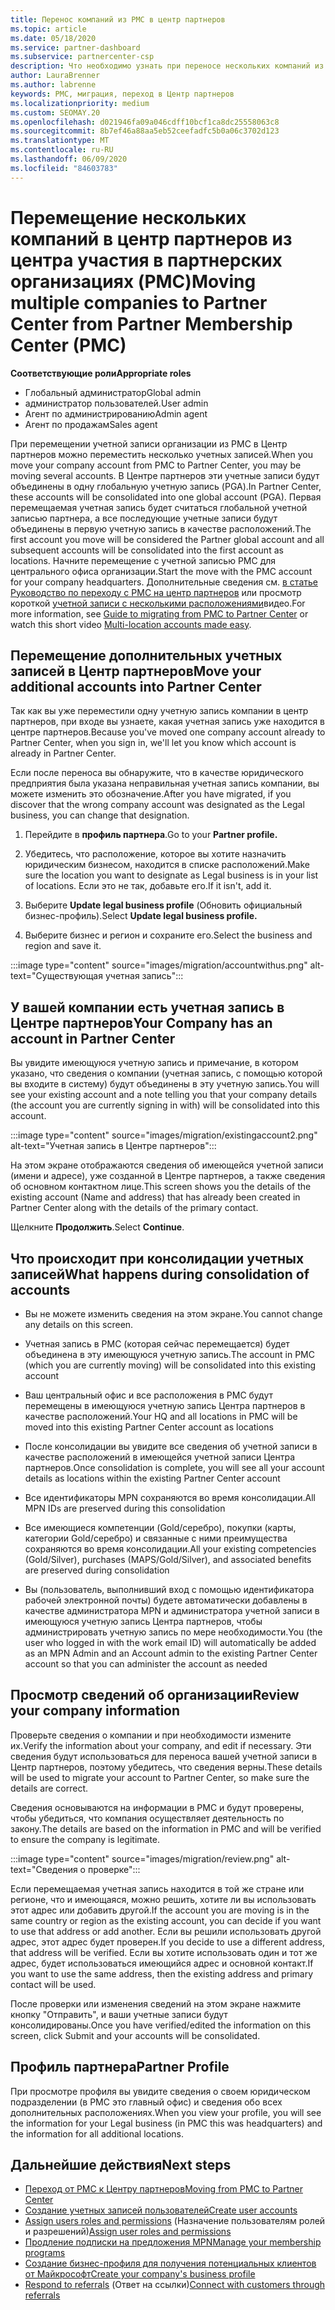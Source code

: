 ```yaml
---
title: Перенос компаний из PMC в центр партнеров
ms.topic: article
ms.date: 05/18/2020
ms.service: partner-dashboard
ms.subservice: partnercenter-csp
description: Что необходимо узнать при переносе нескольких компаний из центра управления партнерами в центр партнеров и их консолидации в глобальную учетную запись партнера.
author: LauraBrenner
ms.author: labrenne
keywords: PMC, миграция, переход в Центр партнеров
ms.localizationpriority: medium
ms.custom: SEOMAY.20
ms.openlocfilehash: d021946fa09a046cdff10bcf1ca8dc25558063c8
ms.sourcegitcommit: 8b7ef46a88aa5eb52ceefadfc5b0a06c3702d123
ms.translationtype: MT
ms.contentlocale: ru-RU
ms.lasthandoff: 06/09/2020
ms.locfileid: "84603783"
---
```

# <a name="moving-multiple-companies-to-partner-center-from-partner-membership-center-pmc"></a><span data-ttu-id="19197-104">Перемещение нескольких компаний в центр партнеров из центра участия в партнерских организациях (PMC)</span><span class="sxs-lookup"><span data-stu-id="19197-104">Moving multiple companies to Partner Center from Partner Membership Center (PMC)</span></span>

<span data-ttu-id="19197-105">**Соответствующие роли**</span><span class="sxs-lookup"><span data-stu-id="19197-105">**Appropriate roles**</span></span>

- <span data-ttu-id="19197-106">Глобальный администратор</span><span class="sxs-lookup"><span data-stu-id="19197-106">Global admin</span></span>
- <span data-ttu-id="19197-107">администратор пользователей.</span><span class="sxs-lookup"><span data-stu-id="19197-107">User admin</span></span>
- <span data-ttu-id="19197-108">Агент по администрированию</span><span class="sxs-lookup"><span data-stu-id="19197-108">Admin agent</span></span>
- <span data-ttu-id="19197-109">Агент по продажам</span><span class="sxs-lookup"><span data-stu-id="19197-109">Sales agent</span></span>

<span data-ttu-id="19197-110">При перемещении учетной записи организации из PMC в Центр партнеров можно переместить несколько учетных записей.</span><span class="sxs-lookup"><span data-stu-id="19197-110">When you move your company account from PMC to Partner Center, you may be moving several accounts.</span></span> <span data-ttu-id="19197-111">В Центре партнеров эти учетные записи будут объединены в одну глобальную учетную запись (PGA).</span><span class="sxs-lookup"><span data-stu-id="19197-111">In Partner Center, these accounts will be consolidated into one global account (PGA).</span></span> <span data-ttu-id="19197-112">Первая перемещаемая учетная запись будет считаться глобальной учетной записью партнера, а все последующие учетные записи будут объединены в первую учетную запись в качестве расположений.</span><span class="sxs-lookup"><span data-stu-id="19197-112">The first account you move will be considered the Partner global account and all subsequent accounts will be consolidated into the first account as locations.</span></span> <span data-ttu-id="19197-113">Начните перемещение с учетной записью PMC для центрального офиса организации.</span><span class="sxs-lookup"><span data-stu-id="19197-113">Start the move with the PMC account for your company headquarters.</span></span> <span data-ttu-id="19197-114">Дополнительные сведения см. [в статье Руководство по переходу с PMC на центр партнеров](guide-to-migration.md) или просмотр короткой [учетной записи с несколькими расположениями](https://vimeo.com/290335248)видео.</span><span class="sxs-lookup"><span data-stu-id="19197-114">For more information, see [Guide to migrating from PMC to Partner Center](guide-to-migration.md) or watch this short video [Multi-location accounts made easy](https://vimeo.com/290335248).</span></span>

## <a name="move-your-additional-accounts-into-partner-center"></a><span data-ttu-id="19197-115">Перемещение дополнительных учетных записей в Центр партнеров</span><span class="sxs-lookup"><span data-stu-id="19197-115">Move your additional accounts into Partner Center</span></span>

<span data-ttu-id="19197-116">Так как вы уже переместили одну учетную запись компании в центр партнеров, при входе вы узнаете, какая учетная запись уже находится в центре партнеров.</span><span class="sxs-lookup"><span data-stu-id="19197-116">Because you've moved one company account already to Partner Center, when you sign in, we'll let you know which account is already in Partner Center.</span></span>

<span data-ttu-id="19197-117">Если после переноса вы обнаружите, что в качестве юридического предприятия была указана неправильная учетная запись компании, вы можете изменить это обозначение.</span><span class="sxs-lookup"><span data-stu-id="19197-117">After you have migrated, if you discover that the wrong company account was designated as the Legal business, you can change that designation.</span></span>

1. <span data-ttu-id="19197-118">Перейдите в **профиль партнера**.</span><span class="sxs-lookup"><span data-stu-id="19197-118">Go to your **Partner profile.**</span></span>

2. <span data-ttu-id="19197-119">Убедитесь, что расположение, которое вы хотите назначить юридическим бизнесом, находится в списке расположений.</span><span class="sxs-lookup"><span data-stu-id="19197-119">Make sure the location you want to designate as Legal business is in your list of locations.</span></span> <span data-ttu-id="19197-120">Если это не так, добавьте его.</span><span class="sxs-lookup"><span data-stu-id="19197-120">If it isn't, add it.</span></span>

3. <span data-ttu-id="19197-121">Выберите **Update legal business profile** (Обновить официальный бизнес-профиль).</span><span class="sxs-lookup"><span data-stu-id="19197-121">Select **Update legal business profile.**</span></span>

4. <span data-ttu-id="19197-122">Выберите бизнес и регион и сохраните его.</span><span class="sxs-lookup"><span data-stu-id="19197-122">Select the business and region and save it.</span></span>

:::image type="content" source="images/migration/accountwithus.png" alt-text="Существующая учетная запись":::

## <a name="your-company-has-an-account-in-partner-center"></a><span data-ttu-id="19197-124">У вашей компании есть учетная запись в Центре партнеров</span><span class="sxs-lookup"><span data-stu-id="19197-124">Your Company has an account in Partner Center</span></span>

<span data-ttu-id="19197-125">Вы увидите имеющуюся учетную запись и примечание, в котором указано, что сведения о компании (учетная запись, с помощью которой вы входите в систему) будут объединены в эту учетную запись.</span><span class="sxs-lookup"><span data-stu-id="19197-125">You will see your existing account and a note telling you that your company details (the account you are currently signing in with) will be consolidated into this account.</span></span>

:::image type="content" source="images/migration/existingaccount2.png" alt-text="Учетная запись в Центре партнеров":::

<span data-ttu-id="19197-127">На этом экране отображаются сведения об имеющейся учетной записи (имени и адресе), уже созданной в Центре партнеров, а также сведения об основном контактном лице.</span><span class="sxs-lookup"><span data-stu-id="19197-127">This screen shows you the details of the existing account (Name and address) that has already been created in Partner Center along with the details of the primary contact.</span></span>

<span data-ttu-id="19197-128">Щелкните **Продолжить**.</span><span class="sxs-lookup"><span data-stu-id="19197-128">Select **Continue**.</span></span>

## <a name="what-happens-during-consolidation-of-accounts"></a><span data-ttu-id="19197-129">Что происходит при консолидации учетных записей</span><span class="sxs-lookup"><span data-stu-id="19197-129">What happens during consolidation of accounts</span></span>

- <span data-ttu-id="19197-130">Вы не можете изменить сведения на этом экране.</span><span class="sxs-lookup"><span data-stu-id="19197-130">You cannot change any details on this screen.</span></span>

- <span data-ttu-id="19197-131">Учетная запись в PMC (которая сейчас перемещается) будет объединена в эту имеющуюся учетную запись.</span><span class="sxs-lookup"><span data-stu-id="19197-131">The account in PMC (which you are currently moving) will be consolidated into this existing account</span></span>

- <span data-ttu-id="19197-132">Ваш центральный офис и все расположения в PMC будут перемещены в имеющуюся учетную запись Центра партнеров в качестве расположений.</span><span class="sxs-lookup"><span data-stu-id="19197-132">Your HQ and all locations in PMC will be moved into this existing Partner Center account as locations</span></span>

- <span data-ttu-id="19197-133">После консолидации вы увидите все сведения об учетной записи в качестве расположений в имеющейся учетной записи Центра партнеров.</span><span class="sxs-lookup"><span data-stu-id="19197-133">Once consolidation is complete, you will see all your account details as locations within the existing Partner Center account</span></span>

- <span data-ttu-id="19197-134">Все идентификаторы MPN сохраняются во время консолидации.</span><span class="sxs-lookup"><span data-stu-id="19197-134">All MPN IDs are preserved during this consolidation</span></span>

- <span data-ttu-id="19197-135">Все имеющиеся компетенции (Gold/серебро), покупки (карты, категории Gold/серебро) и связанные с ними преимущества сохраняются во время консолидации.</span><span class="sxs-lookup"><span data-stu-id="19197-135">All your existing competencies (Gold/Silver), purchases (MAPS/Gold/Silver), and associated benefits are preserved during consolidation</span></span>

- <span data-ttu-id="19197-136">Вы (пользователь, выполнивший вход с помощью идентификатора рабочей электронной почты) будете автоматически добавлены в качестве администратора MPN и администратора учетной записи в имеющуюся учетную запись Центра партнеров, чтобы администрировать учетную запись по мере необходимости.</span><span class="sxs-lookup"><span data-stu-id="19197-136">You (the user who logged in with the work email ID) will automatically be added as an MPN Admin and an Account admin to the existing Partner Center account so that you can administer the account as needed</span></span>

## <a name="review-your-company-information"></a><span data-ttu-id="19197-137">Просмотр сведений об организации</span><span class="sxs-lookup"><span data-stu-id="19197-137">Review your company information</span></span>

<span data-ttu-id="19197-138">Проверьте сведения о компании и при необходимости измените их.</span><span class="sxs-lookup"><span data-stu-id="19197-138">Verify the information about your company, and edit if necessary.</span></span>  <span data-ttu-id="19197-139">Эти сведения будут использоваться для переноса вашей учетной записи в Центр партнеров, поэтому убедитесь, что сведения верны.</span><span class="sxs-lookup"><span data-stu-id="19197-139">These details will be used to migrate your account to Partner Center, so make sure the details are correct.</span></span>

<span data-ttu-id="19197-140">Сведения основываются на информации в PMC и будут проверены, чтобы убедиться, что компания осуществляет деятельность по закону.</span><span class="sxs-lookup"><span data-stu-id="19197-140">The details are based on the information in PMC and will be verified to ensure the company is legitimate.</span></span>


:::image type="content" source="images/migration/review.png" alt-text="Сведения о проверке":::

<span data-ttu-id="19197-142">Если перемещаемая учетная запись находится в той же стране или регионе, что и имеющаяся, можно решить, хотите ли вы использовать этот адрес или добавить другой.</span><span class="sxs-lookup"><span data-stu-id="19197-142">If the account you are moving is in the same country or region as the existing account, you can decide if you want to use that address or add another.</span></span> <span data-ttu-id="19197-143">Если вы решили использовать другой адрес, этот адрес будет проверен.</span><span class="sxs-lookup"><span data-stu-id="19197-143">If you decide to use a different address, that address will be verified.</span></span> <span data-ttu-id="19197-144">Если вы хотите использовать один и тот же адрес, будет использоваться имеющийся адрес и основной контакт.</span><span class="sxs-lookup"><span data-stu-id="19197-144">If you want to use the same address, then the existing address and primary contact will be used.</span></span>

<span data-ttu-id="19197-145">После проверки или изменения сведений на этом экране нажмите кнопку "Отправить", и ваши учетные записи будут консолидированы.</span><span class="sxs-lookup"><span data-stu-id="19197-145">Once you have verified/edited the information on this screen, click Submit and your accounts will be consolidated.</span></span>

## <a name="partner-profile"></a><span data-ttu-id="19197-146">Профиль партнера</span><span class="sxs-lookup"><span data-stu-id="19197-146">Partner Profile</span></span>

<span data-ttu-id="19197-147">При просмотре профиля вы увидите сведения о своем юридическом подразделении (в PMC это главный офис) и сведения обо всех дополнительных расположениях.</span><span class="sxs-lookup"><span data-stu-id="19197-147">When you view your profile, you will see the information for your Legal business (in PMC this was headquarters) and the information for all additional locations.</span></span>

## <a name="next-steps"></a><span data-ttu-id="19197-148">Дальнейшие действия</span><span class="sxs-lookup"><span data-stu-id="19197-148">Next steps</span></span>

- [<span data-ttu-id="19197-149">Переход от PMC к Центру партнеров</span><span class="sxs-lookup"><span data-stu-id="19197-149">Moving from PMC to Partner Center</span></span>](move-pmc-pc-map.md)
- [<span data-ttu-id="19197-150">Создание учетных записей пользователей</span><span class="sxs-lookup"><span data-stu-id="19197-150">Create user accounts</span></span>](create-user-accounts-and-set-permissions.md)
- <span data-ttu-id="19197-151">[Assign users roles and permissions](permissions-overview.md) (Назначение пользователям ролей и разрешений)</span><span class="sxs-lookup"><span data-stu-id="19197-151">[Assign user roles and permissions](permissions-overview.md)</span></span>
- [<span data-ttu-id="19197-152">Продление подписки на предложения MPN</span><span class="sxs-lookup"><span data-stu-id="19197-152">Manage your membership programs</span></span>](renew-mpn-offers.md)
- [<span data-ttu-id="19197-153">Создание бизнес-профиля для получения потенциальных клиентов от Майкрософт</span><span class="sxs-lookup"><span data-stu-id="19197-153">Create your company's business profile</span></span>](create-a-marketing-profile.md)
- <span data-ttu-id="19197-154">[Respond to referrals](responding-to-referrals.md) (Ответ на ссылки)</span><span class="sxs-lookup"><span data-stu-id="19197-154">[Connect with customers through referrals](responding-to-referrals.md)</span></span>
